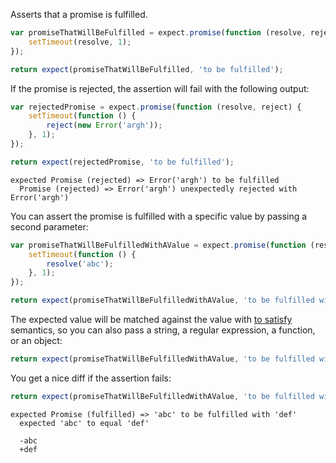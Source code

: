 Asserts that a promise is fulfilled.

```javascript
var promiseThatWillBeFulfilled = expect.promise(function (resolve, reject) {
    setTimeout(resolve, 1);
});

return expect(promiseThatWillBeFulfilled, 'to be fulfilled');
```

If the promise is rejected, the assertion will fail with the following output:

```javascript
var rejectedPromise = expect.promise(function (resolve, reject) {
    setTimeout(function () {
        reject(new Error('argh'));
    }, 1);
});

return expect(rejectedPromise, 'to be fulfilled');
```

```output
expected Promise (rejected) => Error('argh') to be fulfilled
  Promise (rejected) => Error('argh') unexpectedly rejected with Error('argh')
```

You can assert the promise is fulfilled with a specific value by
passing a second parameter:

```javascript
var promiseThatWillBeFulfilledWithAValue = expect.promise(function (resolve, reject) {
    setTimeout(function () {
        resolve('abc');
    }, 1);
});
```

```javascript
return expect(promiseThatWillBeFulfilledWithAValue, 'to be fulfilled with', 'abc');
```

The expected value will be matched against the value with
[to satisfy](/assertions/any/to-satisfy/) semantics, so you can also pass a string,
a regular expression, a function, or an object:


```javascript
return expect(promiseThatWillBeFulfilledWithAValue, 'to be fulfilled with', /b/);
```

You get a nice diff if the assertion fails:

```javascript
return expect(promiseThatWillBeFulfilledWithAValue, 'to be fulfilled with', 'def');
```

```output
expected Promise (fulfilled) => 'abc' to be fulfilled with 'def'
  expected 'abc' to equal 'def'

  -abc
  +def
```
